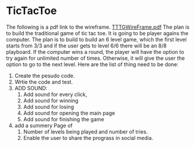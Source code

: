 # TicTacToe
The following is a pdf link to the wireframe.
[TTTGWireFrame.pdf](https://github.com/mahdyah/TicTacToe/files/8656406/TTTGWireFrame.pdf)
The plan is to build the traditional game of tic tac toe. It is going to be player agains the computer.
The plan is to build to build an 6 level game, which the first level starts from 3/3 and if the user gets to level 6/6 there will be an 8/8 playboard. If the computer wins a round, the player will have the option to try again for unlimited number of times. Otherwise, it will give the user the option to go to the next level.
Here are the list of thing need to be done:
1. Create the pesudo code.
2. Wrtie the code and test.
3. ADD SOUND:
      1.	Add sound for every click, 
      2.	Add sound for winning
      3.	Add sound for losing
      4.	Add sound for opening the main page
      5.	Add sound for finishing the game
4. add a summery Page of 
      1. Number of levels being played and number of tries.
      2. Enable the user to share the prograss in social media.
      
